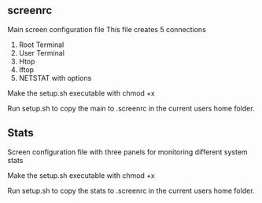 ## screenrc
Main screen configuration file
This file creates 5 connections
1. Root Terminal
2. User Terminal
3. Htop
4. Iftop
5. NETSTAT with options

Make the setup.sh executable with chmod +x

Run setup.sh to copy the main to .screenrc in the current users home folder.

## Stats
Screen configuration file with three panels for monitoring different system stats

Make the setup.sh executable with chmod +x

Run setup.sh to copy the stats to .screenrc in the current users home folder.

